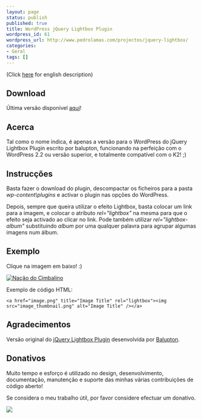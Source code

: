 ```yaml
---
layout: page
status: publish
published: true
title: WordPress jQuery Lightbox Plugin
wordpress_id: 61
wordpress_url: http://www.pedrolamas.com/projectos/jquery-lightbox/
categories:
- Geral
tags: []
---
```

(Click [here](/projectos/jquery-lightbox-en/) for english description)

Download
--------

Última versão disponível [aqui](http://wordpress.org/extend/plugins/jquery-lightbox-balupton-edition/)!

Acerca
------

Tal como o nome indica, é apenas a versão para o WordPress do jQuery Lightbox Plugin escrito por balupton, funcionando na perfeição com o WordPress 2.2 ou versão superior, e totalmente compatível com o K2! ;)

Instrucções
-----------

Basta fazer o download do plugin, descompactar os ficheiros para a pasta *wp-content\\plugins* e activar o plugin nas opções do WordPress.

Depois, sempre que queira utilizar o efeito Lightbox, basta colocar um link para a imagem, e colocar o atributo *rel="lightbox"* na mesma para que o efeito seja activado ao clicar no link. Pode também utilizar *rel="lightbox-album"* substituindo *album* por uma qualquer palavra para agrupar algumas imagens num álbum.

Exemplo
-------

Clique na imagem em baixo! :)

[![Nação do Cimbalino](/wp-content/themes/cimbalino/cimbalino-header.png)](/wp-content/themes/cimbalino/cimbalino-header.png "Nação do Cimbalino")

Exemplo de código HTML:

`<a href="image.png" title="Image Title" rel="lightbox"><img src="image_thumbnail.png" alt="Image Title" /></a>`

Agradecimentos
--------------

Versão original do [jQuery Lightbox Plugin](http://www.balupton.com/sandbox/jquery_lightbox/ "jQuery Lightbox Plugin (balupton edition)") desenvolvida por [Balupton](http://www.balupton.com/ "Balupton").

Donativos
---------

Muito tempo e esforço é utilizado no design, desenvolvimento, documentação, manutenção e suporte das minhas várias contribuições de código aberto!

Se considera o meu trabalho útil, por favor considere efectuar um donativo.

![](https://www.paypalobjects.com/en_US/i/scr/pixel.gif)
